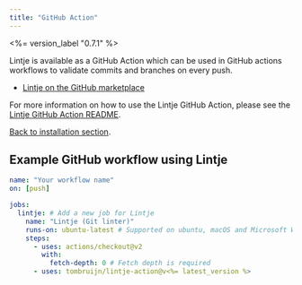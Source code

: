```yaml
---
title: "GitHub Action"
---
```


<%= version_label "0.7.1" %>

Lintje is available as a GitHub Action which can be used in GitHub actions workflows to validate commits and branches on every push.

- [Lintje on the GitHub marketplace](https://github.com/marketplace/actions/lintje)

For more information on how to use the Lintje GitHub Action, please see the [Lintje GitHub Action README](https://github.com/tombruijn/lintje-action#readme).

[Back to installation section](/docs/installation/).

## Example GitHub workflow using Lintje

```yaml
name: "Your workflow name"
on: [push]

jobs:
  lintje: # Add a new job for Lintje
    name: "Lintje (Git linter)"
    runs-on: ubuntu-latest # Supported on ubuntu, macOS and Microsoft Windows
    steps:
      - uses: actions/checkout@v2
        with:
          fetch-depth: 0 # Fetch depth is required
      - uses: tombruijn/lintje-action@v<%= latest_version %>
```
